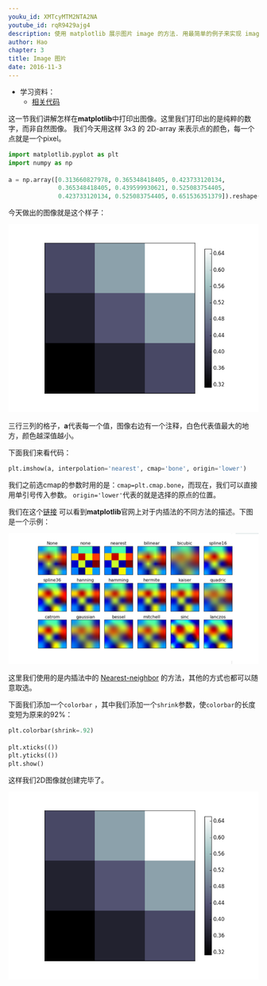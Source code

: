 ```yaml
---
youku_id: XMTcyMTM2NTA2NA
youtube_id: rqR9429ajg4
description: 使用 matplotlib 展示图片 image 的方法. 用最简单的例子来实现 image 的画图.
author: Hao
chapter: 3
title: Image 图片
date: 2016-11-3
---
```


* 学习资料：
  * [相关代码](https://github.com/MorvanZhou/tutorials/blob/master/matplotlibTUT/plt13_image.py)

这一节我们讲解怎样在**matplotlib**中打印出图像。这里我们打印出的是纯粹的数字，而非自然图像。
我们今天用这样 3x3 的 2D-array 来表示点的颜色，每一个点就是一个pixel。

```python
import matplotlib.pyplot as plt
import numpy as np

a = np.array([0.313660827978, 0.365348418405, 0.423733120134,
              0.365348418405, 0.439599930621, 0.525083754405,
              0.423733120134, 0.525083754405, 0.651536351379]).reshape(3,3)
```

今天做出的图像就是这个样子：

<img class="course-image" src="/static/results/plt/3_4_1.png">

三行三列的格子，**a**代表每一个值，图像右边有一个注释，白色代表值最大的地方，颜色越深值越小。

下面我们来看代码：

```python
plt.imshow(a, interpolation='nearest', cmap='bone', origin='lower')
```

我们之前选cmap的参数时用的是：`cmap=plt.cmap.bone`，而现在，我们可以直接用单引号传入参数。
`origin='lower'`代表的就是选择的原点的位置。

我们在这个[链接](http://matplotlib.org/examples/images_contours_and_fields/interpolation_methods.html)
可以看到**matplotlib**官网上对于内插法的不同方法的描述。下图是一个示例：

<img class="course-image" src="/static/results/plt/3_4_2.png">

这里我们使用的是内插法中的 [Nearest-neighbor](https://en.wikipedia.org/wiki/Nearest-neighbor_interpolation) 的方法，其他的方式也都可以随意取选。

下面我们添加一个`colorbar` ，其中我们添加一个`shrink`参数，使`colorbar`的长度变短为原来的92%：

```python
plt.colorbar(shrink=.92)

plt.xticks(())
plt.yticks(())
plt.show()
```

这样我们2D图像就创建完毕了。

<img class="course-image" src="/static/results/plt/3_4_1.png">






